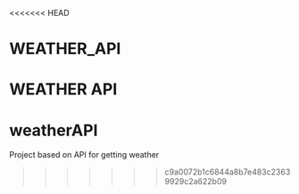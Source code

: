 <<<<<<< HEAD
# WEATHER_API
WEATHER API
=======
# weatherAPI
Project based on API for getting weather
>>>>>>> c9a0072b1c6844a8b7e483c23639929c2a622b09
